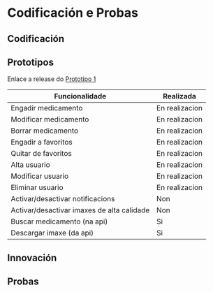# Codificación e Probas

## Codificación

## Prototipos
Enlace a release do [Prototipo 1](https://gitlab.iessanclemente.net/damo/a23pablooc/-/releases/v1.0.0)

| Funcionalidade                             | Realizada      |
|--------------------------------------------|----------------|
| Engadir medicamento                        | En realizacion |
| Modificar medicamento                      | En realizacion |
| Borrar medicamento                         | En realizacion |
| Engadir a favoritos                        | En realizacion |
| Quitar de favoritos                        | En realizacion |
| Alta usuario                               | En realizacion |
| Modificar usuario                          | En realizacion |
| Eliminar usuario                           | En realizacion |
| Activar/desactivar notificacions           | Non            |
| Activar/desactivar imaxes de alta calidade | Non            |
| Buscar medicamento (na api)                | Si             |
| Descargar imaxe (da api)                   | Si             |
## Innovación

## Probas
